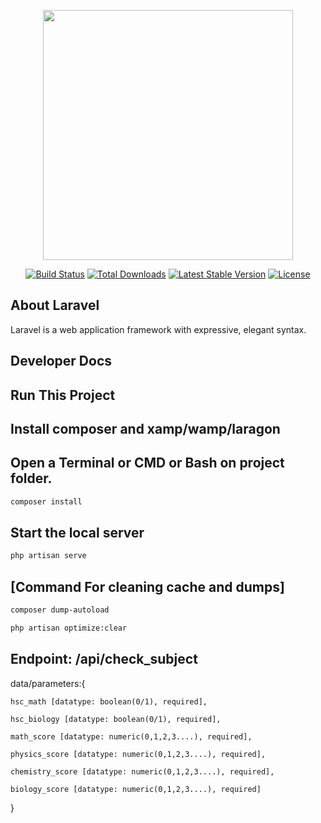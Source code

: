 <p align="center"><a href="https://laravel.com" target="_blank"><img src="https://raw.githubusercontent.com/laravel/art/master/logo-lockup/5%20SVG/2%20CMYK/1%20Full%20Color/laravel-logolockup-cmyk-red.svg" width="400"></a></p>

<p align="center">
<a href="https://travis-ci.org/laravel/framework"><img src="https://travis-ci.org/laravel/framework.svg" alt="Build Status"></a>
<a href="https://packagist.org/packages/laravel/framework"><img src="https://img.shields.io/packagist/dt/laravel/framework" alt="Total Downloads"></a>
<a href="https://packagist.org/packages/laravel/framework"><img src="https://img.shields.io/packagist/v/laravel/framework" alt="Latest Stable Version"></a>
<a href="https://packagist.org/packages/laravel/framework"><img src="https://img.shields.io/packagist/l/laravel/framework" alt="License"></a>
</p>

## About Laravel

Laravel is a web application framework with expressive, elegant syntax. 

## Developer Docs

## Run This Project

## Install composer and xamp/wamp/laragon
## Open a Terminal or CMD or Bash on project folder.

```bash
composer install
```
 ## Start the local server

```bash
php artisan serve
```


## [Command For cleaning cache and dumps]
```bash
composer dump-autoload
```
```bash
php artisan optimize:clear
```


## Endpoint: /api/check_subject
data/parameters:{
    
    hsc_math [datatype: boolean(0/1), required],

    hsc_biology [datatype: boolean(0/1), required],

    math_score [datatype: numeric(0,1,2,3....), required],

    physics_score [datatype: numeric(0,1,2,3....), required],

    chemistry_score [datatype: numeric(0,1,2,3....), required],

    biology_score [datatype: numeric(0,1,2,3....), required]
}


